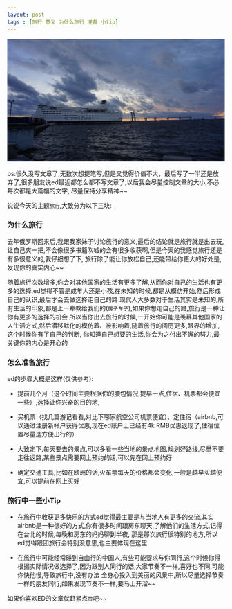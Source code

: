 ```yaml
---
layout: post
tags : [旅行 意义 为什么旅行 准备 小tip]
---
```



 <img src='/assets/articles/2016-04-10/index.JPG' />


ps:很久没写文章了,无数次想提笔写,但是又觉得价值不大，最后写了一半还是放弃了,很多朋友说ed最近都怎么都不写文章了,以后我会尽量控制文章的大小,不必每次都是大篇幅的文字,
尽量保持分享精神~~

说说今天的主题`旅行`,大致分为以下三块:

### 为什么旅行

去年俄罗斯回来后,我跟我家妹子讨论旅行的意义,最后的结论就是旅行就是出去玩,让自己爽一把,不会像很多书籍吹嘘的会有很多收获啊,但是今天的我感觉旅行还是有多很意义的,我仔细想了下,
旅行除了能让你放松自己,还能带给你更大的好处是,发现你的真实内心~~

随着旅行次数增多,你会对其他国家的生活有更多了解,从而你对自己的生活也有更多的选择,ed觉得不管是成年人还是小孩,在未知的时候,都是从模仿开始,然后形成自己的认识,最后才会去做选择走自己的路
现代人大多数对于生活其实是未知的,所有生活的印象,都是上一辈教给我们的(`房子车子`),如果你想走自己的路,旅行是一种让你有更多的选择的机会
所以当你出去旅行的时候,一开始你可能是羡慕其他国家的人生活方式,然后潜移默化的模仿着、被影响着,随着旅行的阅历更多,眼界的增加,这个时候你有了自己的判断,
你知道自己想要的生活,你会为之付出不懈的努力,最关键你的内心是开心的
 
### 怎么准备旅行

ed的步骤大概是这样(仅供参考):

* 提前几个月（这个时间主要根据你的腰包情况,提早一点,住宿、机票都会便宜一些）,选择让你兴奋的目的地,

* 买机票（找几篇游记看看,对比下哪家航空公司机票便宜）、定住宿（airbnb,可以通过注册新帐户获得优惠,现在ed账户上已经有4k RMB优惠返现了,住宿位置尽量选方便出行的）

* 大致定下,每天要去的景点,可以多看一些当地的景点地图,规划好路线,尽量不要走往返路,某些景点需要网上预约的话,可以先在网上预约好

* 确定交通工具,比如在欧洲的话,火车票每天的价格都会变化,一般是越早买越便宜,可以提前在网上买好

### 旅行中一些小Tip

* 在旅行中收获更多快乐的方式ed觉得最主要是与当地人有更多的交流,其实airbnb是一种很好的方式,你有很多时间跟房东聊天,了解他们的生活方式,记得在台北的时候,每晚和房东的妈妈聊到半夜,
那是那次旅行很特别的地方,所以ed觉得跟团旅行会特别没意思,也主要体现在这里

* 在旅行中可能经常碰到自由行的中国人,有些可能要求与你同行,这个时候你得根据实际情况做选择了,因为跟别人同行的话,大家节奏不一样,喜好也不同,可能你快他慢,导致旅行中,没有办法
全身心投入到美丽的风景中,所以尽量选择节奏一样的朋友同行,如果发现节奏不一样,要马上开溜~~

如果你喜欢ED的文章就赶紧点`赞`吧~~
